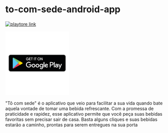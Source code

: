 # to-com-sede-android-app

 <a href="https://play.google.com/store/apps/details?id=com.ipsoft.tocomsede" target="blank"><img align="center"
            src="https://PlayBadges.pavi2410.me/badge/full?id=com.ipsoft.tocomsede"
            alt="playtore link"  /></a>



<a href="https://play.google.com/store/apps/details?id=com.ipsoft.tocomsede"><img src="https://github.com/AnthoniIP/Biblie/blob/master/screenshots/playstore.png" alt="Download on play store" width="200"></a>

"Tô com sede" é o aplicativo que veio para facilitar a sua vida quando bate aquela vontade de tomar uma bebida refrescante. Com a promessa de praticidade e rapidez, esse aplicativo permite que você peça suas bebidas favoritas sem precisar sair de casa. Basta alguns cliques e suas bebidas estarão a caminho, prontas para serem entregues na sua porta


